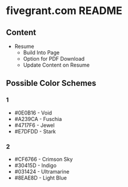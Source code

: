 # fivegrant.com README
## Content
- Resume
	- Build Into Page
	- Option for PDF Download
	- Update Content on Resume
## Possible Color Schemes
### 1
- #0E0B16 - Void
- #A239CA - Fuschia
- #4717F6 - Jewel
- #E7DFDD - Stark

### 2 
- #CF6766 - Crimson Sky
- #30415D - Indigo
- #031424 - Ultramarine
- #8EAE8D - Light Blue
